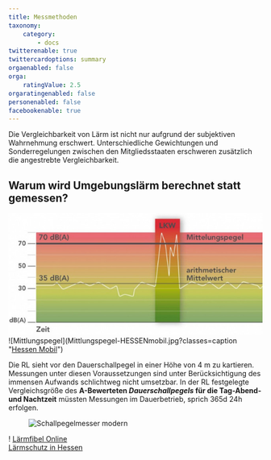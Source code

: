 ```yaml
---
title: Messmethoden
taxonomy:
    category:
        - docs
twitterenable: true
twittercardoptions: summary
orgaenabled: false
orga:
    ratingValue: 2.5
orgaratingenabled: false
personenabled: false
facebookenable: true
---
```


Die Vergleichbarkeit von Lärm ist nicht nur aufgrund der subjektiven Wahrnehmung erschwert. Unterschiedliche Gewichtungen und Sonderregelungen zwischen den Mitgliedsstaaten erschweren zusätzlich die angestrebte Vergleichbarkeit.

## Warum wird Umgebungslärm berechnet statt gemessen? 

![](Mittlungspegel-HESSENmobil.jpg)
![Mittlungspegel](Mittlungspegel-HESSENmobil.jpg?classes=caption "<a href="https://mobil.hessen.de/planung/l%C3%A4rmschutz/der-mittelungspegel">Hessen Mobil</a>")

Die RL sieht vor den Dauerschallpegel in einer Höhe von 4 m zu kartieren. Messungen unter diesen Voraussetzungen sind unter Berücksichtigung des immensen Aufwands schlichtweg nicht umsetzbar.
In der RL festgelegte Vergleichsgröße des **A-Bewerteten _Dauerschallpegels_ für die Tag-Abend- und Nachtzeit** müssten Messungen im Dauerbetrieb, sprich 365d 24h erfolgen.
<figure>
<img width="128" alt="Schallpegelmesser modern" src="https://upload.wikimedia.org/wikipedia/commons/thumb/4/46/Schallpegelmesser_modern.jpg/128px-Schallpegelmesser_modern.jpg">
<figcaption>
<a title="Beccandcal [CC BY-SA 3.0 (https://creativecommons.org/licenses/by-sa/3.0)], from Wikimedia Commons" href="https://commons.wikimedia.org/wiki/File:Schallpegelmesser_modern.jpg"></a>
</figcaption>
</figure>

! [Lärmfibel Online](http://www.staedtebauliche-laermfibel.de) <br> [Lärmschutz in Hessen](https://mobil.hessen.de/planung/l%C3%A4rmschutz/der-mittelungspegel)